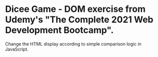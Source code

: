 # Dicee Game - DOM exercise from Udemy's "The Complete 2021 Web Development Bootcamp".

Change the HTML display according to simple comparison logic in JavaScript.
